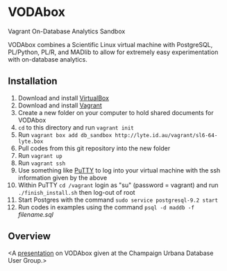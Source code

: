 VODAbox
=======

Vagrant On-Database Analytics Sandbox

VODAbox combines a Scientific Linux virtual machine with PostgreSQL, PL/Python, PL/R, and MADlib to allow for extremely easy experimentation with on-database analytics.

Installation
------------

1. Download and install [VirtualBox](https://www.virtualbox.org/wiki/Downloads)
2. Download and install [Vagrant](http://www.vagrantup.com/downloads.html)
3. Create a new folder on your computer to hold shared documents for VODAbox
4. `cd` to this directory and run `vagrant init`
5. Run `vagrant box add db_sandbox http://lyte.id.au/vagrant/sl6-64-lyte.box`
6. Pull codes from this git repository into the new folder
7. Run `vagrant up`
8. Run `vagrant ssh`
9. Use something like [PuTTY](http://www.chiark.greenend.org.uk/~sgtatham/putty/download.html) to log into your virtual machine with the ssh information given by the above
10. Within PuTTY `cd /vagrant` login as "su" (password = vagrant) and run `./finish_install.sh` then log-out of root
11. Start Postgres with the command `sudo service postgresql-9.2 start`
12. Run codes in examples using the command `psql -d maddb -f ` *filename.sql*

Overview
--------
<A [presentation](https://docs.google.com/presentation/d/1e_AvTlDNRRE7_-gPVaJ7R2zJomSF1IHkzTa3gQ1ReYU/pub?start=false&loop=false&delayms=3000) on VODAbox given at the Champaign Urbana Database User Group.>
